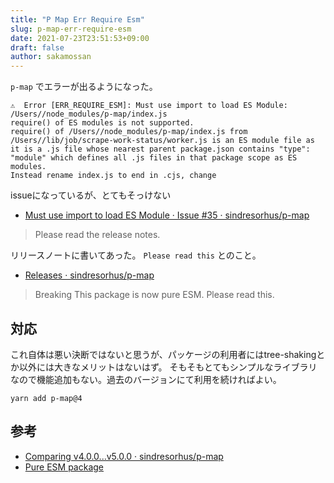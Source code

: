 ```yaml
---
title: "P Map Err Require Esm"
slug: p-map-err-require-esm
date: 2021-07-23T23:51:53+09:00
draft: false
author: sakamossan
---
```


`p-map` でエラーが出るようになった。

```console
⚠  Error [ERR_REQUIRE_ESM]: Must use import to load ES Module: /Users//node_modules/p-map/index.js
require() of ES modules is not supported.
require() of /Users//node_modules/p-map/index.js from /Users//lib/job/scrape-work-status/worker.js is an ES module file as it is a .js file whose nearest parent package.json contains "type": "module" which defines all .js files in that package scope as ES modules.
Instead rename index.js to end in .cjs, change
```

issueになっているが、とてもそっけない

- [Must use import to load ES Module · Issue #35 · sindresorhus/p-map](https://github.com/sindresorhus/p-map/issues/35)

> Please read the release notes.

リリースノートに書いてあった。 `Please read this` とのこと。

- [Releases · sindresorhus/p-map](https://github.com/sindresorhus/p-map/releases)

> Breaking
> This package is now pure ESM. Please read this.


## 対応

これ自体は悪い決断ではないと思うが、パッケージの利用者にはtree-shakingとか以外には大きなメリットはないはず。
そもそもとてもシンプルなライブラリなので機能追加もない。過去のバージョンにて利用を続ければよい。

```console
yarn add p-map@4
```


## 参考

- [Comparing v4.0.0...v5.0.0 · sindresorhus/p-map](https://github.com/sindresorhus/p-map/compare/v4.0.0...v5.0.0)
- [Pure ESM package](https://gist.github.com/sindresorhus/a39789f98801d908bbc7ff3ecc99d99c)
